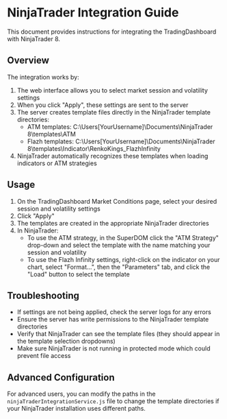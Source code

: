 # NinjaTrader Integration Guide

This document provides instructions for integrating the TradingDashboard with NinjaTrader 8.

## Overview

The integration works by:
1. The web interface allows you to select market session and volatility settings
2. When you click "Apply", these settings are sent to the server
3. The server creates template files directly in the NinjaTrader template directories:
   - ATM templates: C:\Users\[YourUsername]\Documents\NinjaTrader 8\templates\ATM
   - Flazh templates: C:\Users\[YourUsername]\Documents\NinjaTrader 8\templates\Indicator\RenkoKings_FlazhInfinity
4. NinjaTrader automatically recognizes these templates when loading indicators or ATM strategies

## Usage

1. On the TradingDashboard Market Conditions page, select your desired session and volatility settings
2. Click "Apply"
3. The templates are created in the appropriate NinjaTrader directories
4. In NinjaTrader:
   - To use the ATM strategy, in the SuperDOM click the "ATM Strategy" drop-down and select the template with the name matching your session and volatility
   - To use the Flazh Infinity settings, right-click on the indicator on your chart, select "Format...", then the "Parameters" tab, and click the "Load" button to select the template

## Troubleshooting

- If settings are not being applied, check the server logs for any errors
- Ensure the server has write permissions to the NinjaTrader template directories
- Verify that NinjaTrader can see the template files (they should appear in the template selection dropdowns)
- Make sure NinjaTrader is not running in protected mode which could prevent file access

## Advanced Configuration

For advanced users, you can modify the paths in the `ninjaTraderIntegrationService.js` file to change the template directories if your NinjaTrader installation uses different paths.
